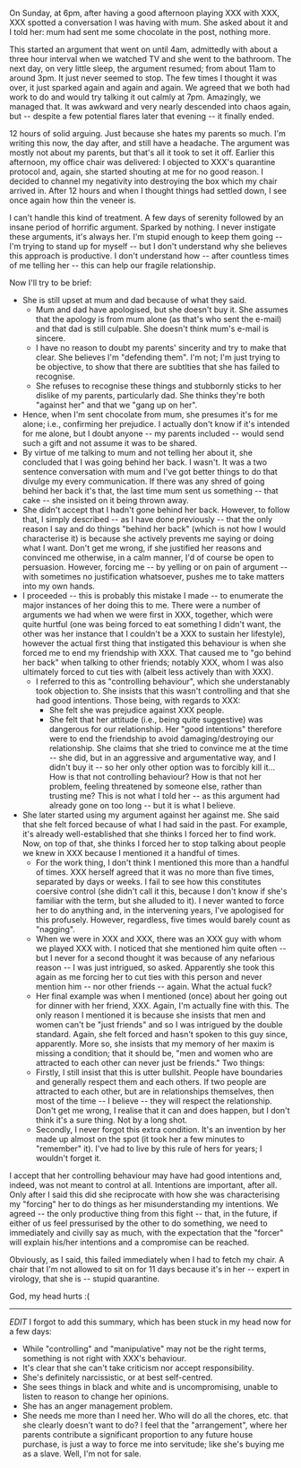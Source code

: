 On Sunday, at 6pm, after having a good afternoon playing XXX with XXX,
XXX spotted a conversation I was having with mum. She asked about it and
I told her: mum had sent me some chocolate in the post, nothing more.

This started an argument that went on until 4am, admittedly with about a
three hour interval when we watched TV and she went to the bathroom. The
next day, on very little sleep, the argument resumed; from about 11am to
around 3pm. It just never seemed to stop. The few times I thought it was
over, it just sparked again and again and again. We agreed that we both
had work to do and would try talking it out calmly at 7pm. Amazingly, we
managed that. It was awkward and very nearly descended into chaos again,
but -- despite a few potential flares later that evening -- it finally
ended.

12 hours of solid arguing. Just because she hates my parents so much.
I'm writing this now, the day after, and still have a headache. The
argument was mostly not about my parents, but that's all it took to set
it off. Earlier this afternoon, my office chair was delivered: I
objected to XXX's quarantine protocol and, again, she started shouting
at me for no good reason. I decided to channel my negativity into
destroying the box which my chair arrived in. After 12 hours and when I
thought things had settled down, I see once again how thin the veneer
is.

I can't handle this kind of treatment. A few days of serenity followed
by an insane period of horrific argument. Sparked by nothing. I never
instigate these arguments, it's always her. I'm stupid enough to keep
them going -- I'm trying to stand up for myself -- but I don't
understand why she believes this approach is productive. I don't
understand how -- after countless times of me telling her -- this can
help our fragile relationship.

Now I'll try to be brief:

* She is still upset at mum and dad because of what they said.
  * Mum and dad have apologised, but she doesn't buy it. She assumes
    that the apology is from mum alone (as that's who sent the e-mail)
    and that dad is still culpable. She doesn't think mum's e-mail is
    sincere.
  * I have no reason to doubt my parents' sincerity and try to make that
    clear. She believes I'm "defending them". I'm not; I'm just trying
    to be objective, to show that there are subtlties that she has
    failed to recognise.
  * She refuses to recognise these things and stubbornly sticks to her
    dislike of my parents, particularly dad. She thinks they're both
    "against her" and that we "gang up on her".
* Hence, when I'm sent chocolate from mum, she presumes it's for me
  alone; i.e., confirming her prejudice. I actually don't know if it's
  intended for me alone, but I doubt anyone -- my parents included --
  would send such a gift and not assume it was to be shared.
* By virtue of me talking to mum and not telling her about it, she
  concluded that I was going behind her back. I wasn't. It was a two
  sentence conversation with mum and I've got better things to do that
  divulge my every communication. If there was any shred of going behind
  her back it's that, the last time mum sent us something -- that cake
  -- she insisted on it being thrown away.
* She didn't accept that I hadn't gone behind her back. However, to
  follow that, I simply described -- as I have done previously -- that
  the only reason I say and do things "behind her back" (which is not
  how I would characterise it) is because she actively prevents me
  saying or doing what I want. Don't get me wrong, if she justified her
  reasons and convinced me otherwise, in a calm manner, I'd of course be
  open to persuasion. However, forcing me -- by yelling or on pain of
  argument -- with sometimes no justification whatsoever, pushes me to
  take matters into my own hands.
* I proceeded -- this is probably this mistake I made -- to enumerate
  the major instances of her doing this to me. There were a number of
  arguments we had when we were first in XXX, together, which were quite
  hurtful (one was being forced to eat something I didn't want, the
  other was her instance that I couldn't be a XXX to sustain her
  lifestyle), however the actual first thing that instigated this
  behaviour is when she forced me to end my friendship with XXX. That
  caused me to "go behind her back" when talking to other friends;
  notably XXX, whom I was also ultimately forced to cut ties with
  (albeit less actively than with XXX).
  * I referred to this as "controlling behaviour", which she
    understanably took objection to. She insists that this wasn't
    controlling and that she had good intentions. Those being, with
    regards to XXX:
    * She felt she was prejudice against XXX people.
    * She felt that her attitude (i.e., being quite suggestive) was
      dangerous for our relationship.  Her "good intentions" therefore
      were to end the friendship to avoid damaging/destroying our
      relationship. She claims that she tried to convince me at the time
      -- she did, but in an aggressive and argumentative way, and I
      didn't buy it -- so her only other option was to forcibly kill
      it... How is that not controlling behaviour?  How is that not her
      problem, feeling threatened by someone else, rather than trusting
      me? This is not what I told her -- as this argument had already
      gone on too long -- but it is what I believe.
* She later started using my argument against her against me. She said
  that she felt forced because of what I had said in the past. For
  example, it's already well-established that she thinks I forced her to
  find work. Now, on top of that, she thinks I forced her to stop
  talking about people we knew in XXX because I mentioned it a handful
  of times.
  * For the work thing, I don't think I mentioned this more than a
    handful of times. XXX herself agreed that it was no more than five
    times, separated by days or weeks. I fail to see how this
    constitutes coersive control (she didn't call it this, because I
    don't know if she's familiar with the term, but she alluded to it).
    I never wanted to force her to do anything and, in the intervening
    years, I've apologised for this profusely. However, regardless, five
    times would barely count as "nagging".
  * When we were in XXX and XXX, there was an XXX guy with whom we
    played XXX with. I noticed that she mentioned him quite often -- but
    I never for a second thought it was because of any nefarious reason
    -- I was just intrigued, so asked. Apparently she took this again as
    me forcing her to cut ties with this person and never mention him --
    nor other friends -- again. What the actual fuck?
  * Her final example was when I mentioned (once) about her going out
    for dinner with her friend, XXX. Again, I'm actually fine with this.
    The only reason I mentioned it is because she insists that men and
    women can't be "just friends" and so I was intrigued by the double
    standard. Again, she felt forced and hasn't spoken to this guy
    since, apparently. More so, she insists that my memory of her
    maxim is missing a condition; that it should be, "men and women
    who are attracted to each other can never just be friends." Two
    things:
  * Firstly, I still insist that this is utter bullshit. People have
    boundaries and generally respect them and each others. If two
    people are attracted to each other, but are in relationships
    themselves, then most of the time -- I believe -- they will
    respect the relationship. Don't get me wrong, I realise that it
    can and does happen, but I don't think it's a sure thing. Not by a
    long shot.
  * Secondly, I never forgot this extra condition. It's an invention
    by her made up almost on the spot (it took her a few minutes to
    "remember" it). I've had to live by this rule of hers for years; I
    wouldn't forget it.

I accept that her controlling behaviour may have had good intentions
and, indeed, was not meant to control at all. Intentions are important,
after all. Only after I said this did she reciprocate with how she was
characterising my "forcing" her to do things as her misunderstanding my
intentions. We agreed -- the only productive thing from this fight --
that, in the future, if either of us feel pressurised by the other to do
something, we need to immediately and civilly say as much, with the
expectation that the "forcer" will explain his/her intentions and a
compromise can be reached.

Obviously, as I said, this failed immediately when I had to fetch my
chair. A chair that I'm not allowed to sit on for 11 days because it's
in her -- expert in virology, that she is -- stupid quarantine.

God, my head hurts :(

---

*EDIT* I forgot to add this summary, which has been stuck in my head now
for a few days:

* While "controlling" and "manipulative" may not be the right terms,
  something is not right with XXX's behaviour.
* It's clear that she can't take criticism nor accept responsibility.
* She's definitely narcissistic, or at best self-centred.
* She sees things in black and white and is uncompromising, unable to
  listen to reason to change her opinions.
* She has an anger management problem.
* She needs me more than I need her. Who will do all the chores, etc.
  that she clearly doesn't want to do? I feel that the "arrangement",
  where her parents contribute a significant proportion to any future
  house purchase, is just a way to force me into servitude; like she's
  buying me as a slave. Well, I'm not for sale.
